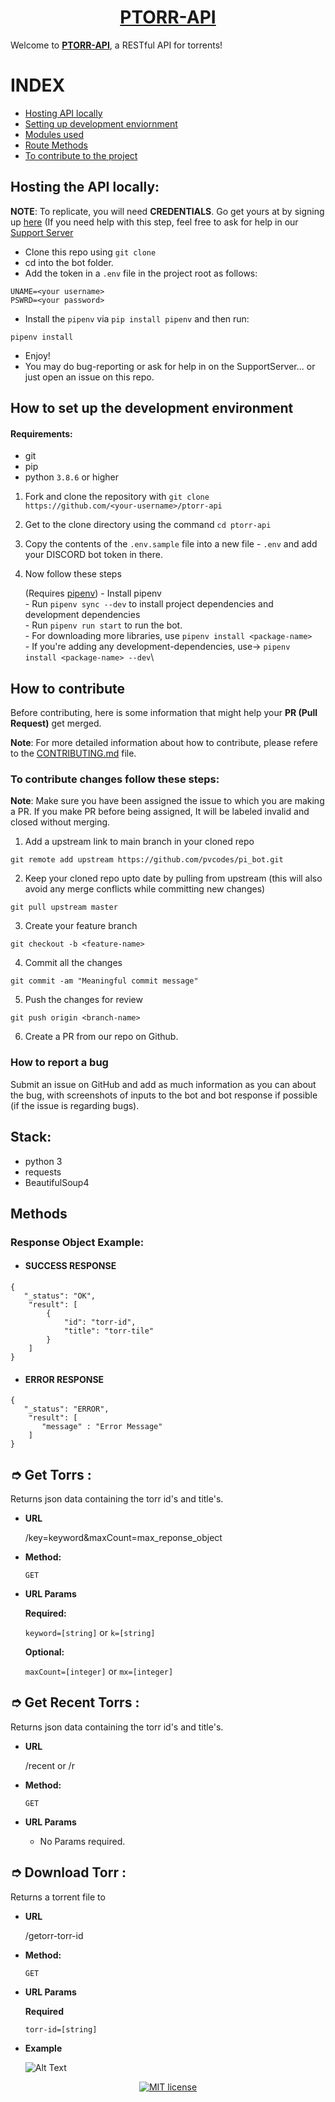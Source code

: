 <h1 align='center'><a href='https://ptorr-api.herokuapp.com/'>PTORR-API</a></h1>
<p>
Welcome to <a href='https://ptorr-api.herokuapp.com/'><b>PTORR-API</b></a>, a RESTful API for torrents!


</p>

# INDEX

- [Hosting API locally](#Hosting-the-API-locally)
- [Setting up development enviornment](#How-to-set-up-the-development-environment)
- [Modules used](#Stack)
- [Route Methods](#Methods)
- [To contribute to the project](#How-to-contribute)
## Hosting the API locally:

**NOTE**: To replicate, you will need **CREDENTIALS**. Go get yours at by signing up [here](https://www.chd4.com/) (If you need help with this step, feel free to ask for help in our [Support Server](https://discord.gg/FjVVkTtbgp)

- Clone this repo using `git clone`
- cd into the bot folder.
- Add the token in a `.env` file in the project root as follows:

```text
UNAME=<your username>
PSWRD=<your password>
```

- Install the `pipenv` via `pip install pipenv` and then run:

```
pipenv install
```

- Enjoy! 
- You may do bug-reporting or ask for help in on the SupportServer... or just open an issue on this repo.
## How to set up the development environment

#### Requirements:
- git
- pip
- python `3.8.6` or higher

1. Fork and clone the repository with `git clone https://github.com/<your-username>/ptorr-api`
2. Get to the clone directory using the command `cd ptorr-api`
3. Copy the contents of the `.env.sample` file into a new file - `.env` and add your DISCORD bot token in there.
4. Now follow these steps

   (Requires [pipenv](https://pipenv.pypa.io/en/latest/))
   \- Install pipenv\
   \- Run `pipenv sync --dev` to install project dependencies and development dependencies\
   \- Run `pipenv run start` to run the bot.\
   \- For downloading more libraries, use `pipenv install <package-name>`\
   \- If you're adding any development-dependencies, use-> `pipenv install <package-name> --dev`\


## How to contribute

Before contributing, here is some information that might help your **PR (Pull Request)** get merged.


**Note**: For more detailed information about how to contribute, please refere to the [CONTRIBUTING.md](docs/CONTRIBUTING.md) file.

### To contribute changes follow these steps:

**Note**: Make sure you have been assigned the issue to which you are making a PR. If you make PR before being assigned, It will be labeled invalid and closed without merging.

1. Add a upstream link to main branch in your cloned repo

```
git remote add upstream https://github.com/pvcodes/pi_bot.git
```

2. Keep your cloned repo upto date by pulling from upstream (this will also avoid any merge conflicts while committing new changes)

```
git pull upstream master
```

3. Create your feature branch

```
git checkout -b <feature-name>
```

4. Commit all the changes

```
git commit -am "Meaningful commit message"
```

5. Push the changes for review

```
git push origin <branch-name>
```

6. Create a PR from our repo on Github.

### How to report a bug

Submit an issue on GitHub and add as much information as you can about the bug, with screenshots of inputs to the bot and bot response if possible (if the issue is regarding bugs).

## Stack:

- python 3
- requests
- BeautifulSoup4

## Methods
### Response Object Example:
- #### SUCCESS RESPONSE
```text
{
   "_status": "OK",
    "result": [
        {
            "id": "torr-id",
            "title": "torr-tile"
        }
    ]
}
```

- #### ERROR RESPONSE
```text
{
   "_status": "ERROR",
    "result": [
       "message" : "Error Message"
    ]
}
```



**&#10158; Get Torrs :**
----
  Returns json data containing the torr id's and title's.

* **URL**

  /key=keyword&maxCount=max_reponse_object

* **Method:**

  `GET`
  
*  **URL Params**

   **Required:**
 
   `keyword=[string]` or `k=[string]`

   **Optional:**
   
   `maxCount=[integer]` or `mx=[integer]`

**&#10158; Get Recent Torrs :**
----
  Returns json data containing the torr id's and title's.

* **URL**

  /recent or /r 

* **Method:**

  `GET`
  
*  **URL Params**
   
   - No Params required. 

**&#10158; Download Torr :**
----
  Returns a torrent file to 

* **URL**

  /getorr-torr-id   

* **Method:**

  `GET`
  
*  **URL Params**

   **Required**
   
   `torr-id=[string]`


* **Example**

   ![Alt Text](https://user-images.githubusercontent.com/54075838/118957373-18eaf000-b97e-11eb-9f2a-6bf98432cfd7.gif)







</p>

<div align="center">
<a href="docs/LICENSE.md"><img src="https://img.shields.io/github/license/pvcodes/ptorr-api/?style=flat-square" alt="MIT license"></a>
</div>
